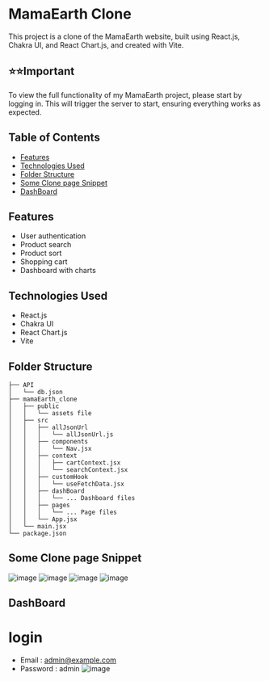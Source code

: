 # MamaEarth Clone

This project is a clone of the MamaEarth website, built using React.js, Chakra UI, and React Chart.js, and created with Vite.

## ⭐⭐Important 
To view the full functionality of my MamaEarth project, please start by logging in. This will trigger the server to start, ensuring everything works as expected.
## Table of Contents

- [Features](#features)
- [Technologies Used](#technologies-used)
- [Folder Structure](#folder-structure)
- [Some Clone page Snippet](#some-clone-page-nippet)
- [DashBoard](#dashBoard)

## Features

- User authentication
- Product search
- Product sort
- Shopping cart
- Dashboard with charts

## Technologies Used

- React.js
- Chakra UI
- React Chart.js
- Vite

## Folder Structure

```plaintext
├── API
│   └── db.json
├── mamaEarth_clone
│   ├── public
│   │   └── assets file
│   ├── src
│   │   ├── allJsonUrl
│   │   │   └── allJsonUrl.js
│   │   ├── components
│   │   │   └── Nav.jsx
│   │   ├── context
│   │   │   ├── cartContext.jsx
│   │   │   └── searchContext.jsx
│   │   ├── customHook
│   │   │   └── useFetchData.jsx
│   │   ├── dashBoard
│   │   │   └── ... Dashboard files
│   │   ├── pages
│   │   │   └── ... Page files
│   │   └── App.jsx
│   └── main.jsx
└── package.json

```
## Some Clone page Snippet

![image](https://github.com/SurabhiMoond/mamaEarth_Clone/assets/154314470/b963b58a-cccd-4b13-ba9f-2e5f21b9da76)
![image](https://github.com/SurabhiMoond/mamaEarth_Clone/assets/154314470/d80feff5-5700-4b45-9fcd-7fe9a10803c9)
![image](https://github.com/SurabhiMoond/mamaEarth_Clone/assets/154314470/057cd7b1-32c7-4622-aeb9-73200d026f0d)
![image](https://github.com/SurabhiMoond/mamaEarth_Clone/assets/154314470/2516258b-edaa-4ee2-a83e-8750a93d64d1)


## DashBoard
# login 
- Email : admin@example.com
- Password : admin
![image](https://github.com/SurabhiMoond/mamaEarth_Clone/assets/154314470/29a3c4ff-444d-4c9b-afdd-bbb9e0abb069)

